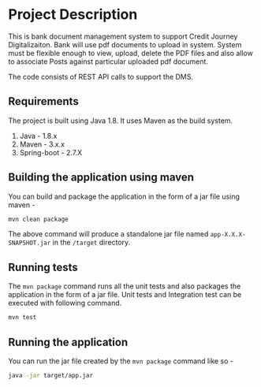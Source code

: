 # Project Description

This is bank document management system to support Credit Journey Digitalizaiton. Bank will use pdf documents
to upload in system. System must be flexible enough to view, upload, delete the PDF files and also
allow to associate Posts against particular uploaded pdf document.

The code consists of REST API calls to support the DMS. 

## Requirements

The project is built using Java 1.8. It uses Maven as the build system.

1. Java - 1.8.x
2. Maven - 3.x.x
3. Spring-boot - 2.7.X

## Building the application using maven

You can build and package the application in the form of a jar file using maven -

```sh
mvn clean package
```

The above command will produce a standalone jar file named `app-X.X.X-SNAPSHOT.jar` in
the `/target` directory.

## Running tests

The `mvn package` command runs all the unit tests and also packages the
application in the form of a jar file. Unit tests and Integration test can be executed with following command.

```sh
mvn test
```

## Running the application

You can run the jar file created by the `mvn package` command like so -

```sh
java -jar target/app.jar
```